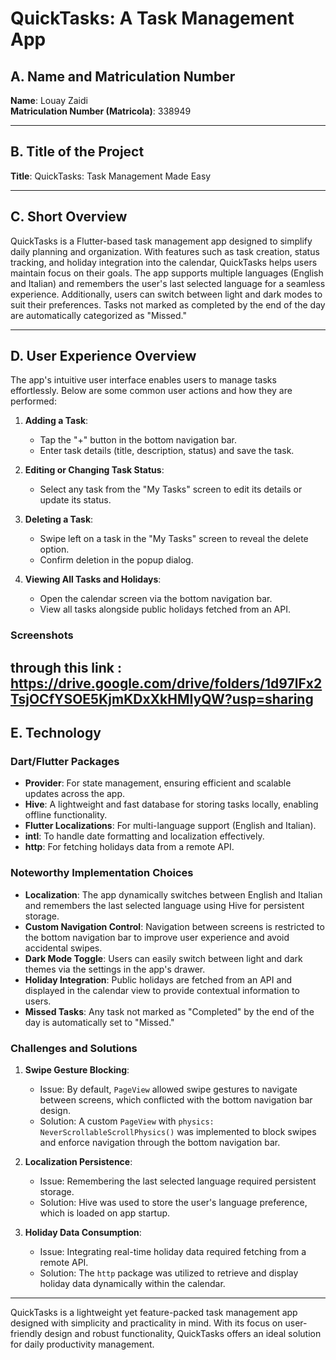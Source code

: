 # QuickTasks: A Task Management App

## A. Name and Matriculation Number
**Name**: Louay Zaidi  
**Matriculation Number (Matricola)**: 338949

---

## B. Title of the Project
**Title**: QuickTasks: Task Management Made Easy

---

## C. Short Overview
QuickTasks is a Flutter-based task management app designed to simplify daily planning and organization. With features such as task creation, status tracking, and holiday integration into the calendar, QuickTasks helps users maintain focus on their goals. The app supports multiple languages (English and Italian) and remembers the user's last selected language for a seamless experience. Additionally, users can switch between light and dark modes to suit their preferences. Tasks not marked as completed by the end of the day are automatically categorized as "Missed."

---

## D. User Experience Overview
The app's intuitive user interface enables users to manage tasks effortlessly. Below are some common user actions and how they are performed:

1. **Adding a Task**:
   - Tap the "+" button in the bottom navigation bar.
   - Enter task details (title, description, status) and save the task.

2. **Editing or Changing Task Status**:
   - Select any task from the "My Tasks" screen to edit its details or update its status.

3. **Deleting a Task**:
   - Swipe left on a task in the "My Tasks" screen to reveal the delete option.
   - Confirm deletion in the popup dialog.

4. **Viewing All Tasks and Holidays**:
   - Open the calendar screen via the bottom navigation bar.
   - View all tasks alongside public holidays fetched from an API.

### Screenshots
 through this link : https://drive.google.com/drive/folders/1d97lFx2TsjOCfYSOE5KjmKDxXkHMIyQW?usp=sharing
---

## E. Technology

### Dart/Flutter Packages
- **Provider**: For state management, ensuring efficient and scalable updates across the app.
- **Hive**: A lightweight and fast database for storing tasks locally, enabling offline functionality.
- **Flutter Localizations**: For multi-language support (English and Italian).
- **intl**: To handle date formatting and localization effectively.
- **http**: For fetching holidays data from a remote API.

### Noteworthy Implementation Choices
- **Localization**: The app dynamically switches between English and Italian and remembers the last selected language using Hive for persistent storage.
- **Custom Navigation Control**: Navigation between screens is restricted to the bottom navigation bar to improve user experience and avoid accidental swipes.
- **Dark Mode Toggle**: Users can easily switch between light and dark themes via the settings in the app's drawer.
- **Holiday Integration**: Public holidays are fetched from an API and displayed in the calendar view to provide contextual information to users.
- **Missed Tasks**: Any task not marked as "Completed" by the end of the day is automatically set to "Missed."

### Challenges and Solutions
1. **Swipe Gesture Blocking**:
   - Issue: By default, `PageView` allowed swipe gestures to navigate between screens, which conflicted with the bottom navigation bar design.
   - Solution: A custom `PageView` with `physics: NeverScrollableScrollPhysics()` was implemented to block swipes and enforce navigation through the bottom navigation bar.

2. **Localization Persistence**:
   - Issue: Remembering the last selected language required persistent storage.
   - Solution: Hive was used to store the user's language preference, which is loaded on app startup.

3. **Holiday Data Consumption**:
   - Issue: Integrating real-time holiday data required fetching from a remote API.
   - Solution: The `http` package was utilized to retrieve and display holiday data dynamically within the calendar.

---

QuickTasks is a lightweight yet feature-packed task management app designed with simplicity and practicality in mind. With its focus on user-friendly design and robust functionality, QuickTasks offers an ideal solution for daily productivity management.


